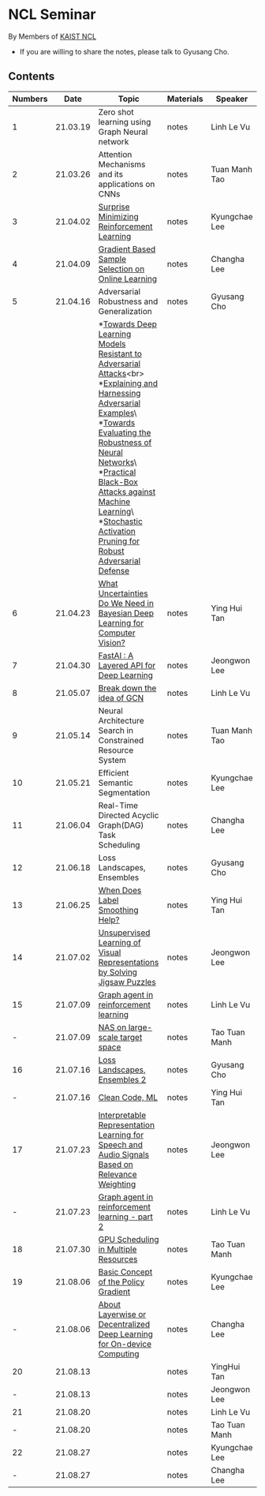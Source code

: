 # NCL Seminar

By Members of [KAIST NCL](http://ncl.kaist.ac.kr)

* If you are willing to share the notes, please talk to Gyusang Cho.


## Contents

Numbers|Date|Topic|Materials| Speaker
-------|-------|------|-------|-----
1|21.03.19|Zero shot learning using Graph Neural network|notes| Linh Le Vu
2|21.03.26|Attention Mechanisms and its applications on CNNs|notes| Tuan Manh Tao 
3|21.04.02|[Surprise Minimizing Reinforcement Learning](https://arxiv.org/pdf/1912.05510.pdf) |notes| Kyungchae Lee
4|21.04.09|[Gradient Based Sample Selection on Online Learning](https://arxiv.org/pdf/1903.08671.pdf)|notes| Changha Lee
5|21.04.16|Adversarial Robustness and Generalization|notes| Gyusang Cho
|||*[Towards Deep Learning Models Resistant to Adversarial Attacks](https://arxiv.org/pdf/1706.06083.pdf)<br\> *[Explaining and Harnessing Adversarial Examples](https://arxiv.org/pdf/1412.6572.pdf)\ *[Towards Evaluating the Robustness of Neural Networks]()\ *[Practical Black-Box Attacks against Machine Learning]()\ *[Stochastic Activation Pruning for Robust Adversarial Defense]()|
6|21.04.23| [What Uncertainties Do We Need in Bayesian Deep Learning for Computer Vision?](https://arxiv.org/pdf/1703.04977.pdf )|notes| Ying Hui Tan 
7|21.04.30|[FastAI : A Layered API for Deep Learning](https://www.mdpi.com/2078-2489/11/2/108/htm)|notes| Jeongwon Lee
8|21.05.07|[Break down the idea of GCN]()|notes| Linh Le Vu
9|21.05.14|Neural Architecture Search in Constrained Resource System|notes| Tuan Manh Tao 
10|21.05.21|Efficient Semantic Segmentation|notes| Kyungchae Lee
11|21.06.04|Real-Time Directed Acyclic Graph(DAG) Task Scheduling|notes| Changha Lee
12|21.06.18|Loss Landscapes, Ensembles|notes| Gyusang Cho
13|21.06.25|[When Does Label Smoothing Help?](https://arxiv.org/abs/1906.02629)|notes| Ying Hui Tan 
14|21.07.02|[Unsupervised Learning of Visual Representations by Solving Jigsaw Puzzles](https://arxiv.org/abs/1603.09246)|notes| Jeongwon Lee
15|21.07.09|[Graph agent in reinforcement learning]()|notes| Linh Le Vu
-|21.07.09|[NAS on large-scale target space]()|notes| Tao Tuan Manh
16|21.07.16|[Loss Landscapes, Ensembles 2]()|notes| Gyusang Cho
-|21.07.16|[Clean Code, ML](https://github.com/davified/clean-code-ml)|notes| Ying Hui Tan
17|21.07.23|[Interpretable Representation Learning for Speech and Audio Signals Based on Relevance Weighting]()|notes| Jeongwon Lee
-|21.07.23|[Graph agent in reinforcement learning - part 2]()|notes| Linh Le Vu
18|21.07.30|[GPU Scheduling in Multiple Resources]()|notes| Tao Tuan Manh
19|21.08.06|[Basic Concept of the Policy Gradient]()|notes| Kyungchae Lee
-|21.08.06|[About Layerwise or Decentralized Deep Learning for On-device Computing]()|notes| Changha Lee
20|21.08.13|[]()|notes| YingHui Tan
-|21.08.13|[]()|notes| Jeongwon Lee
21|21.08.20|[]()|notes| Linh Le Vu
-|21.08.20|[]()|notes| Tao Tuan Manh
22|21.08.27|[]()|notes| Kyungchae Lee
-|21.08.27|[]()|notes| Changha Lee
